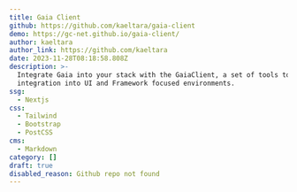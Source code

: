 ```yaml
---
title: Gaia Client
github: https://github.com/kaeltara/gaia-client
demo: https://gc-net.github.io/gaia-client/
author: kaeltara
author_link: https://github.com/kaeltara
date: 2023-11-28T08:18:58.808Z
description: >-
  Integrate Gaia into your stack with the GaiaClient, a set of tools to aid Gaia
  integration into UI and Framework focused environments.
ssg:
  - Nextjs
css:
  - Tailwind
  - Bootstrap
  - PostCSS
cms:
  - Markdown
category: []
draft: true
disabled_reason: Github repo not found
---
```


